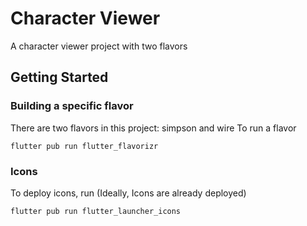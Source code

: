 # Character Viewer

A character viewer project with two flavors

## Getting Started
### Building a specific flavor

There are two flavors in this project: simpson and wire
To run a flavor
```
flutter pub run flutter_flavorizr
```
### Icons
To deploy icons, run (Ideally, Icons are already  deployed)
```
flutter pub run flutter_launcher_icons
```
